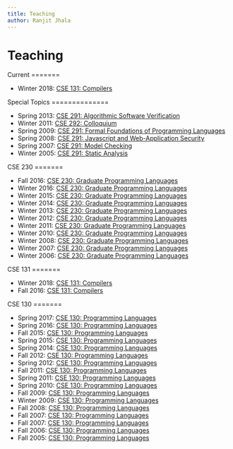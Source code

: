 ```yaml
---
title: Teaching
author: Ranjit Jhala
---
```


# Teaching


<div class="section">
Current
=======

+ Winter 2018: [CSE 131: Compilers](http://ucsd-progsys.github.io/131-web)

</div>


<div class="section">
Special Topics
==============

+ Spring 2013: [CSE 291: Algorithmic Software Verification](http://goto.ucsd.edu/~rjhala/classes/sp13/cse291/)
+ Winter 2011: [CSE 292: Colloquium](http://www.cs.ucsd.edu/classes/wi11/cse292/)
+ Spring 2009: [CSE 291: Formal Foundations  of Programming Languages](http://pho.ucsd.edu/rjhala/291-coq/)
+ Spring 2008: [CSE 291: Javascript and Web-Application Security](http://pho.ucsd.edu/rjhala/291-web)
+ Spring 2007: [CSE 291: Model Checking](http://www.cs.ucsd.edu/~rjhala/cav/)
+ Winter 2005: [CSE 291: Static Analysis](http://www.cs.ucsd.edu/~rjhala/CSE291-W05/)
</div>


<div class="section">
CSE 230
=======

+ Fall   2016: [CSE 230: Graduate Programming Languages](http://ucsd-pl.github.io/cse230)
+ Winter 2016: [CSE 230: Graduate Programming Languages](http://www.cs.ucsd.edu/classes/wi16/cse230-a)
+ Winter 2015: [CSE 230: Graduate Programming Languages](http://www.cs.ucsd.edu/classes/wi15/cse230-a)
+ Winter 2014: [CSE 230: Graduate Programming Languages](http://www.cs.ucsd.edu/classes/wi14/cse230-a)
+ Winter 2013: [CSE 230: Graduate Programming Languages](http://www.cs.ucsd.edu/classes/wi13/cse230-a)
+ Winter 2012: [CSE 230: Graduate Programming Languages](http://www.cs.ucsd.edu/classes/wi12/cse230-a)
+ Winter 2011: [CSE 230: Graduate Programming Languages](http://www.cs.ucsd.edu/classes/wi11/cse230)
+ Winter 2010: [CSE 230: Graduate Programming Languages](http://www.cs.ucsd.edu/classes/wi10/cse230)
+ Winter 2008: [CSE 230: Graduate Programming Languages](http://www.cs.ucsd.edu/classes/wi08/cse230)
+ Winter 2007: [CSE 230: Graduate Programming Languages](http://www.cs.ucsd.edu/classes/wi07/cse230)
+ Winter 2006: [CSE 230: Graduate Programming Languages](http://www.cs.ucsd.edu/classes/wi06/cse230)

</div>

<div class="section">
CSE 131
=======

+ Winter 2018: [CSE 131: Compilers](http://ucsd-progsys.github.io/131-web)
+ Fall 2016: [CSE 131: Compilers](http://ucsd-progsys.github.io/131-web)
</div>


<div class="section">
CSE 130
=======

+ Spring 2017: [CSE 130: Programming Languages](http://ucsd-cse130.github.io/web)
+ Spring 2016: [CSE 130: Programming Languages](http://cseweb.ucsd.edu/classes/sp16/cse130-a/)
+ Fall   2015: [CSE 130: Programming Languages](http://cseweb.ucsd.edu/classes/fa15/cse130-a/)
+ Spring 2015: [CSE 130: Programming Languages](http://cseweb.ucsd.edu/classes/sp15/cse130-a/)
+ Spring 2014: [CSE 130: Programming Languages](http://www.cs.ucsd.edu/classes/sp14/cse130-a)
+ Fall   2012: [CSE 130: Programming Languages](http://www.cs.ucsd.edu/classes/fa12/cse130-a)
+ Spring 2012: [CSE 130: Programming Languages](http://www.cs.ucsd.edu/classes/sp12/cse130-a)
+ Fall   2011: [CSE 130: Programming Languages](http://www.cs.ucsd.edu/classes/fa11/cse130-a)
+ Spring 2011: [CSE 130: Programming Languages](http://www.cs.ucsd.edu/classes/sp11/cse130-a)
+ Spring 2010: [CSE 130: Programming Languages](http://www.cs.ucsd.edu/classes/sp10/cse130)
+ Fall   2009: [CSE 130: Programming Languages](http://www.cs.ucsd.edu/classes/fa09/cse130)
+ Winter 2009: [CSE 130: Programming Languages](http://www.cs.ucsd.edu/classes/wi09/cse130)
+ Fall   2008: [CSE 130: Programming Languages](http://www.cs.ucsd.edu/classes/fa08/cse130)
+ Fall   2007: [CSE 130: Programming Languages](http://www.cs.ucsd.edu/classes/fa07/cse130)
+ Fall   2007: [CSE 130: Programming Languages](http://www.cs.ucsd.edu/classes/fa07/cse130)
+ Fall   2006: [CSE 130: Programming Languages](http://www.cs.ucsd.edu/classes/fa06/cse130)
+ Fall   2005: [CSE 130: Programming Languages](http://www.cs.ucsd.edu/classes/fa05/cse130)

</div>
